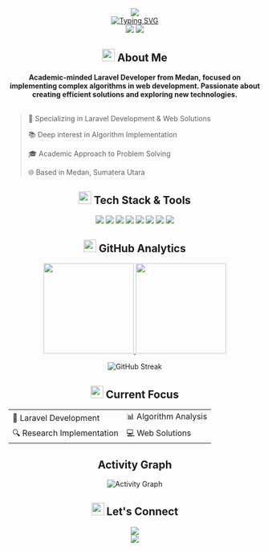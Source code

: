 <!-- Header Banner -->
<div align="center">
  <img src="https://capsule-render.vercel.app/api?type=transparent&fontColor=539bf5&height=150&section=header&text=Andre%20Digital%20Space&fontSize=55&animation=fadeIn&desc=Backend%20Developer%20|%20Algorithm%20Implementation%20|%20Academic%20Enthusiast&descSize=20&descAlignY=75"/>
</div>

<!-- Typing Animation -->
<div align="center">
  <a href="https://git.io/typing-svg">
    <img src="https://readme-typing-svg.herokuapp.com?font=JetBrains+Mono&weight=600&pause=1000&color=539BF5&center=true&vCenter=true&width=435&lines=Laravel+Developer;Algorithm+Implementation;Web+Development;Academic+Research" alt="Typing SVG"/>
  </a>
</div>

<!-- Profile Views & Location -->
<div align="center">
  <img src="https://komarev.com/ghpvc/?username=ndrzy30&color=539bf5&style=for-the-badge">
  <img src="https://img.shields.io/badge/Location-Medan,%20Sumatera%20Utara-539bf5?style=for-the-badge">
</div>

<!-- About Me Section -->
<div align="center">
  <h2>
    <img src="https://media2.giphy.com/media/QssGEmpkyEOhBCb7e1/giphy.gif?cid=ecf05e47a0n3gi1bfqntqmob8g9aid1oyj2wr3ds3mg700bl&rid=giphy.gif" width="25px"> 
    About Me
  </h2>
</div>

<div align="center">
  <b>Academic-minded Laravel Developer from Medan, focused on implementing complex algorithms in web development. Passionate about creating efficient solutions and exploring new technologies.</b>
</div>

<br>

<!-- Key Points -->
> 🌟 Specializing in Laravel Development & Web Solutions
> 
> 📚 Deep interest in Algorithm Implementation
> 
> 🎓 Academic Approach to Problem Solving
> 
> 🌐 Based in Medan, Sumatera Utara

<!-- Tech Stack -->
<h2 align="center">
  <img src="https://media.giphy.com/media/iY8CRBdQXODJSCERIr/giphy.gif" width="25px"> 
  Tech Stack & Tools
</h2>

<div align="center">
  <!-- Backend -->
  <img src="https://img.shields.io/badge/Laravel-FF2D20?style=for-the-badge&logo=laravel&logoColor=white">
  <img src="https://img.shields.io/badge/PHP-777BB4?style=for-the-badge&logo=php&logoColor=white">
  <img src="https://img.shields.io/badge/MySQL-005C84?style=for-the-badge&logo=mysql&logoColor=white">
  <!-- Frontend -->
  <img src="https://img.shields.io/badge/JavaScript-F7DF1E?style=for-the-badge&logo=javascript&logoColor=black">
  <img src="https://img.shields.io/badge/HTML5-E34F26?style=for-the-badge&logo=html5&logoColor=white">
  <img src="https://img.shields.io/badge/CSS3-1572B6?style=for-the-badge&logo=css3&logoColor=white">
  <!-- Tools -->
  <img src="https://img.shields.io/badge/GIT-E44C30?style=for-the-badge&logo=git&logoColor=white">
  <img src="https://img.shields.io/badge/VSCode-0078D4?style=for-the-badge&logo=visual%20studio%20code&logoColor=white">
</div>

<!-- GitHub Analytics -->
<h2 align="center">
  <img src="https://media.giphy.com/media/ZCN6F3FAkwsyOGU2RS/giphy.gif" width="25px"> 
  GitHub Analytics
</h2>

<p align="center">
  <a href="https://github.com/ndrzy30">
    <img height="180em" src="https://github-readme-stats.vercel.app/api?username=ndrzy30&show_icons=true&theme=github_dark&hide_border=true&date_format=M%20j%5B%2C%20Y%5D"/>
    <img height="180em" src="https://github-readme-stats.vercel.app/api/top-langs/?username=ndrzy30&layout=compact&theme=github_dark&hide_border=true"/>
  </a>
</p>

<p align="center">
  <img src="https://github-readme-streak-stats.herokuapp.com/?user=ndrzy30&theme=github-dark-blue&hide_border=true" alt="GitHub Streak"/>
</p>

<!-- Current Focus -->
<h2 align="center">
  <img src="https://media.giphy.com/media/juua9i2c2fA0AIp2iq/giphy.gif" width="25px"> 
  Current Focus
</h2>

<div align="center">
  <table>
    <tr>
      <td>🎯 Laravel Development</td>
      <td>📊 Algorithm Analysis</td>
    </tr>
    <tr>
      <td>🔍 Research Implementation</td>
      <td>💻 Web Solutions</td>
    </tr>
  </table>
</div>

<!-- Activity Graph -->
<h2 align="center">Activity Graph</h2>
<div align="center">
  <img alt="Activity Graph" src="https://github-readme-activity-graph.vercel.app/graph?username=ndrzy30&theme=github-dark&hide_border=true"/>
</div>

<!-- Connect Section -->
<h2 align="center">
  <img src="https://media.giphy.com/media/LnQjpWaON8nhr21vNW/giphy.gif" width="25px"> 
  Let's Connect
</h2>

<div align="center">
  <a href="https://instagram.com/_ndrzyy99">
    <img src="https://img.shields.io/badge/Instagram-E4405F?style=for-the-badge&logo=instagram&logoColor=white">
  </a>
</div>

<!-- Footer -->
<div align="center">
  <img src="https://capsule-render.vercel.app/api?type=shark&height=100&section=footer&color=0A66C2"/>
</div>
